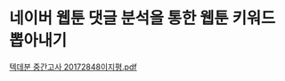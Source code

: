# 네이버 웹툰 댓글 분석을 통한 웹툰 키워드 뽑아내기
[텍데분 중간고사 20172848이지평.pdf](https://github.com/jipyeong-lee/Project_KMU/files/7822403/20172848.pdf)

